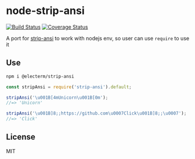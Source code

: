 # node-strip-ansi

[![Build Status](https://img.shields.io/endpoint.svg?url=https%3A%2F%2Factions-badge.atrox.dev%2Fatrox%2Fsync-dotenv%2Fbadge)](https://github.com/@electerm/strip-ansi/actions)
[![Coverage Status](https://coveralls.io/repos/github/@electerm/strip-ansi/badge.svg?branch=release)](https://coveralls.io/github/@electerm/strip-ansi?branch=release)

A port for [strip-ansi](https://github.com/chalk/strip-ansi) to work with nodejs env, so user can use `require` to use it

## Use

```bash
npm i @electerm/strip-ansi
```

```js
const stripAnsi = require('strip-ansi').default;

stripAnsi('\u001B[4mUnicorn\u001B[0m');
//=> 'Unicorn'

stripAnsi('\u001B]8;;https://github.com\u0007Click\u001B]8;;\u0007');
//=> 'Click'
```

## License

MIT
